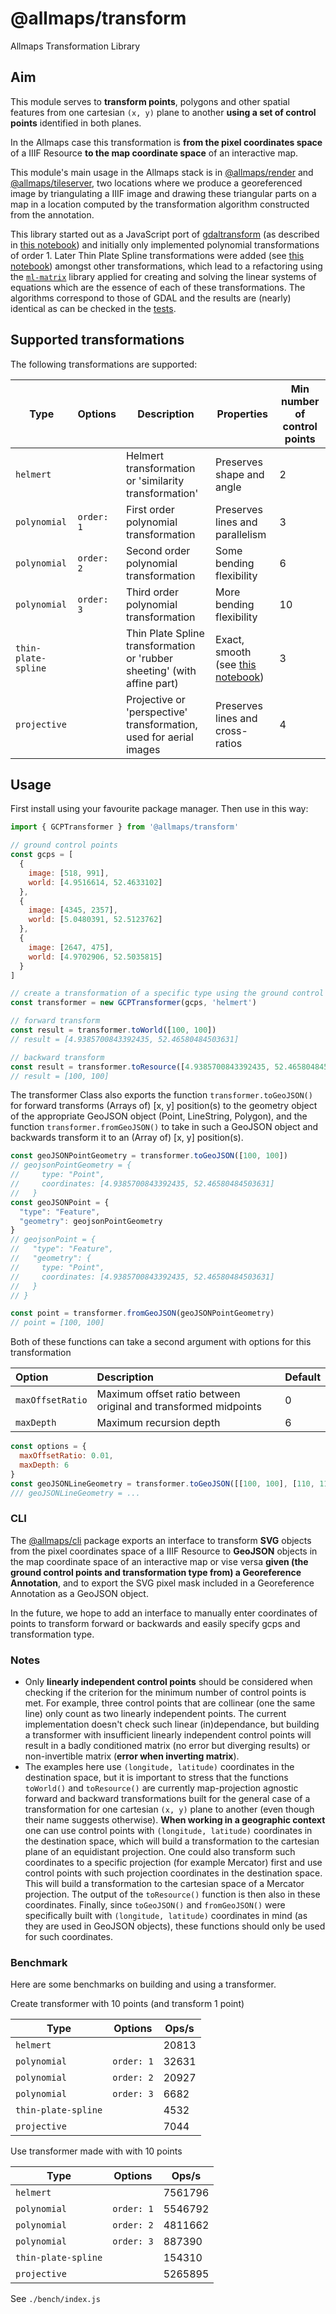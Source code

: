 # @allmaps/transform

Allmaps Transformation Library

## Aim

This module serves to **transform points**, polygons and other spatial features from one cartesian `(x, y)` plane to another **using a set of control points** identified in both planes.

In the Allmaps case this transformation is **from the pixel coordinates space** of a IIIF Resource **to the map coordinate space** of an interactive map.

This module's main usage in the Allmaps stack is in [@allmaps/render](../render) and [@allmaps/tileserver](../../apps/tileserver/), two locations where we produce a georeferenced image by triangulating a IIIF image and drawing these triangular parts on a map in a location computed by the transformation algorithm constructed from the annotation.

This library started out as a JavaScript port of [gdaltransform](https://gdal.org/programs/gdaltransform.html) (as described in [this notebook](https://observablehq.com/@bertspaan/gdaltransform?collection=@bertspaan/iiif-maps)) and initially only implemented polynomial transformations of order 1. Later Thin Plate Spline transformations were added (see [this notebook](https://observablehq.com/d/0b57d3b587542794)) amongst other transformations, which lead to a refactoring using the [`ml-matrix`](https://github.com/mljs/matrix) library applied for creating and solving the linear systems of equations which are the essence of each of these transformations. The algorithms correspond to those of GDAL and the results are (nearly) identical as can be checked in the [tests](./test/test-transform.js).

## Supported transformations

The following transformations are supported:

| Type                | Options    | Description                                           | Properties                                                       | Min number of control points |
| ------------------- | ---------- | ----------------------------------------------------- | ---------------------------------------------------------------- | -------------------- |
| `helmert`           |            | Helmert transformation or 'similarity transformation' | Preserves shape and angle  |   2                   |
| `polynomial`        | `order: 1` | First order polynomial transformation                 | Preserves lines and parallelism                                                                 |   3                  |
| `polynomial`        | `order: 2` | Second order polynomial transformation                | Some bending flexibility                                                                 | 6                     |
| `polynomial`        | `order: 3` | Third order polynomial transformation                 | More bending flexibility                                                                 |  10                    |
| `thin-plate-spline` |            | Thin Plate Spline transformation or 'rubber sheeting' (with affine part) | Exact, smooth (see [this notebook](https://observablehq.com/d/0b57d3b587542794)) |  3                    |
| `projective`        |            | Projective or 'perspective' transformation, used for aerial images              | Preserves lines and cross-ratios                                         |  4                    |

## Usage

First install using your favourite package manager. Then use in this way:

```js
import { GCPTransformer } from '@allmaps/transform'

// ground control points
const gcps = [
  {
    image: [518, 991],
    world: [4.9516614, 52.4633102]
  },
  {
    image: [4345, 2357],
    world: [5.0480391, 52.5123762]
  },
  {
    image: [2647, 475],
    world: [4.9702906, 52.5035815]
  }
]

// create a transformation of a specific type using the ground control points
const transformer = new GCPTransformer(gcps, 'helmert')

// forward transform
const result = transformer.toWorld([100, 100])
// result = [4.9385700843392435, 52.46580484503631]

// backward transform
const result = transformer.toResource([4.9385700843392435, 52.46580484503631])
// result = [100, 100]
```

The transformer Class also exports the function `transformer.toGeoJSON()` for forward transforms (Arrays of) [x, y] position(s) to the geometry object of the appropriate GeoJSON object (Point, LineString, Polygon), and the function `transformer.fromGeoJSON()` to take in such a GeoJSON object and backwards transform it to an (Array of) [x, y] position(s).

```js
const geoJSONPointGeometry = transformer.toGeoJSON([100, 100])
// geojsonPointGeometry = {
//     type: "Point",
//     coordinates: [4.9385700843392435, 52.46580484503631]
//   }
const geoJSONPoint = {
  "type": "Feature",
  "geometry": geojsonPointGeometry
}
// geojsonPoint = {
//   "type": "Feature",
//   "geometry": {
//     type: "Point",
//     coordinates: [4.9385700843392435, 52.46580484503631]
//   }
// }

const point = transformer.fromGeoJSON(geoJSONPointGeometry)
// point = [100, 100]
```

Both of these functions can take a second argument with options for this transformation

| Option           | Description                                                     | Default
|:-----------------|:----------------------------------------------------------------|:--------
| `maxOffsetRatio` | Maximum offset ratio between original and transformed midpoints | 0
| `maxDepth`       | Maximum recursion depth                                         | 6

```js
const options = {
  maxOffsetRatio: 0.01,
  maxDepth: 6
}
const geoJSONLineGeometry = transformer.toGeoJSON([[100, 100], [110, 115], [120, 170]], options)
/// geoJSONLineGeometry = ...
```

### CLI

The [@allmaps/cli](../../apps/cli/) package exports an interface to transform **SVG** objects from the pixel coordinates space of a IIIF Resource to **GeoJSON** objects in the map coordinate space of an interactive map or vise versa **given (the ground control points and transformation type from) a Georeference Annotation**, and to export the SVG pixel mask included in a Georeference Annotation as a GeoJSON object.

In the future, we hope to add an interface to manually enter coordinates of points to transform forward or backwards and easily specify gcps and transformation type.

### Notes

- Only **linearly independent control points** should be considered when checking if the criterion for the minimum number of control points is met. For example, three control points that are collinear (one the same line) only count as two linearly independent points. The current implementation doesn't check such linear (in)dependance, but building a transformer with insufficient linearly independent control points will result in a badly conditioned matrix (no error but diverging results) or non-invertible matrix (**error when inverting matrix**).
- The examples here use `(longitude, latitude)` coordinates in the destination space, but it is important to stress that the functions `toWorld()` and `toResource()` are currently map-projection agnostic forward and backward transformations built for the general case of a transformation for one cartesian `(x, y)` plane to another (even though their name suggests otherwise). **When working in a geographic context** one can use control points with `(longitude, latitude)` coordinates in the destination space, which will build a transformation to the cartesian plane of an equidistant projection.  One could also transform such coordinates to a specific projection (for example Mercator) first and use control points with such projection coordinates in the destination space. This will build a transformation to the cartesian space of a Mercator projection. The output of the `toResource()` function is then also in these coordinates. Finally, since `toGeoJSON()` and `fromGeoJSON()` were specifically built with `(longitude, latitude)` coordinates in mind (as they are used in GeoJSON objects), these functions should only be used for such coordinates.

### Benchmark

Here are some benchmarks on building and using a transformer.

Create transformer with 10 points (and transform 1 point)

| Type                | Options    | Ops/s |
| ------------------- | ---------- | ----- |
| `helmert`           |            | 20813 |
| `polynomial`        | `order: 1` | 32631 |
| `polynomial`        | `order: 2` | 20927 |
| `polynomial`        | `order: 3` | 6682  |
| `thin-plate-spline` |            | 4532  |
| `projective`        |            | 7044  |

Use transformer made with with 10 points

| Type                | Options    | Ops/s   |
| ------------------- | ---------- | ------- |
| `helmert`           |            | 7561796 |
| `polynomial`        | `order: 1` | 5546792 |
| `polynomial`        | `order: 2` | 4811662 |
| `polynomial`        | `order: 3` | 887390  |
| `thin-plate-spline` |            | 154310  |
| `projective`        |            | 5265895 |

See `./bench/index.js`
